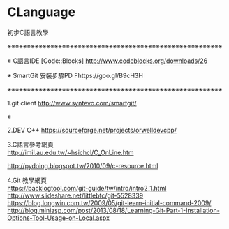 # CLanguage
初步C語言教學


※※※※※※※※※※※※※※※※※※※※※※※※※※※※※※※※※※※※※※※※※※※※※※※※※※※※※※※

※ C語言IDE [Code::Blocks] http://www.codeblocks.org/downloads/26<br/>

※ SmartGit 安裝步驟PD Fhttps://goo.gl/B9cH3H <br/>

※※※※※※※※※※※※※※※※※※※※※※※※※※※※※※※※※※※※※※※※※※※※※※※※※※※※※※※


1.git client http://www.syntevo.com/smartgit/<br/>

※


2.DEV C++ https://sourceforge.net/projects/orwelldevcpp/<br/>

3.C語言參考網頁<br/>
http://imil.au.edu.tw/~hsichcl/C_OnLine.htm<br/>

http://pydoing.blogspot.tw/2010/09/c-resource.html<br/>

4.Git 教學網頁<br/>
https://backlogtool.com/git-guide/tw/intro/intro2_1.html<br/>
http://www.slideshare.net/littlebtc/git-5528339<br/>
https://blog.longwin.com.tw/2009/05/git-learn-initial-command-2009/<br/>
http://blog.miniasp.com/post/2013/08/18/Learning-Git-Part-1-Installation-Options-Tool-Usage-on-Local.aspx<br/>
